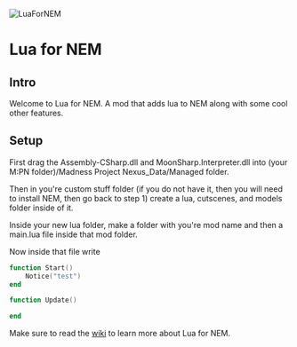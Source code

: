 ![LuaForNEM](https://user-images.githubusercontent.com/81382687/233855360-e894efbb-b39e-4e24-b7bb-0fcdef48f058.png)


# Lua for NEM
## Intro
Welcome to Lua for NEM. A mod that adds lua to NEM along with some cool other features.
## Setup
First drag the Assembly-CSharp.dll and MoonSharp.Interpreter.dll into (your M:PN folder)/Madness Project Nexus_Data/Managed folder.

Then in you're custom stuff folder (if you do not have it, then you will need to install NEM, then go back to step 1) create a lua, cutscenes, and models folder inside of it.

Inside your new lua folder, make a folder with you're mod name and then a main.lua file inside that mod folder.

Now inside that file write
```lua
function Start()
    Notice("test")
end

function Update()

end
```
Make sure to read the [wiki](https://github.com/Twingamerdudes/Lua-For-NEM/wiki) to learn more about Lua for NEM.
